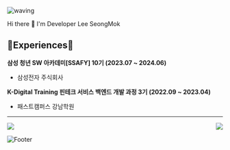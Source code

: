 ![waving](https://capsule-render.vercel.app/api?type=waving&height=300&text=SeongMok%20Lee&fontColor=FFFFFF&animation=twinkling&fontAlign=50&fontAlignY=40&color=0:BCE3FD,100:C091F6&section=header)
</br>

Hi there 👋 I'm Developer Lee SeongMok  </br>


<div align = left>

<!--
## 💻Tech Skills💻
## Language
  <img src="https://img.shields.io/badge/java-007396?style=for-the-badge&logo=java&logoColor=white">
  <img src="https://img.shields.io/badge/Python-3776AB?style=for-the-badge&logo=Python&logoColor=white">
  <img src="https://img.shields.io/badge/TypeScript-3178C6?style=for-the-badge&logo=TypeScript&logoColor=white">

## Framework
  <img src="https://img.shields.io/badge/Spring Boot-6DB33F?style=for-the-badge&logo=Spring Boot&logoColor=white">
  <img src="https://img.shields.io/badge/Spring-6DB33F?style=for-the-badge&logo=Spring&logoColor=white">
  <img src="https://img.shields.io/badge/Django-092E20?style=for-the-badge&logo=Django&logoColor=white">
  <img src="https://img.shields.io/badge/Spring Data JPA-6DB33F?style=for-the-badge&logo=Spring Data JPA&logoColor=white"> 
  <img src="https://img.shields.io/badge/MyBatis-D14836?style=for-the-badge&logo=MyBatis&logoColor=white">
  </br>
  <img src="https://img.shields.io/badge/Git-F05032?style=for-the-badge&logo=Git&logoColor=white">
  <img src="https://img.shields.io/badge/Thymeleaf-005F0F?style=for-the-badge&logo=Thymeleaf&logoColor=white">  
  <img src="https://img.shields.io/badge/MySQL-4479A1?style=for-the-badge&logo=MySQL&logoColor=white">
  <img src="https://img.shields.io/badge/Linux-FCC624?style=for-the-badge&logo=Linux&logoColor=white">
  <img src="https://img.shields.io/badge/Amazon AWS-232F3E?style=for-the-badge&logo=Amazon AWS&logoColor=white">
  <img src="https://img.shields.io/badge/Amazon EC2-FF9900?style=for-the-badge&logo=Amazon EC2&logoColor=white">
  
  <img src="https://img.shields.io/badge/SQlite-003B57?style=for-the-badge&logo=SQlite&logoColor=white">

  
  <img src="https://img.shields.io/badge/Next.js-000000?style=for-the-badge&logo=Next.js&logoColor=white">
  <img src="https://img.shields.io/badge/SQlite-003B57?style=for-the-badge&logo=SQlite&logoColor=white">
 -->

## 🌱Experiences🌱

**삼성 청년 SW 아카데미[SSAFY] 10기 (2023.07 ~ 2024.06)**
- 삼성전자 주식회사
<!--
**Bachelor Degree (Mar 2018 - Aug 2023)**
- School of Computer science, Chungbuk National University</br>
-->  
**K-Digital Training 핀테크 서비스 백엔드 개발 과정 3기  (2022.09 ~ 2023.04)**
- 패스트캠퍼스 강남학원

<!--
**Undergraduate Researcher (Apr 2021 - Jun 2022)**
- Intelligent Software Lab at Chungbuk National University's School of Computer Science
-->

---

<img align='center' src="https://github-readme-stats.vercel.app/api?username=CocoIsCat">
<img align='right' src="http://mazassumnida.wtf/api/v2/generate_badge?boj=demy176">
</div>

<!--
**CocoIsCat/CocoIsCat** is a ✨ _special_ ✨ repository because its `README.md` (this file) appears on your GitHub profile.
Here are some ideas to get you started:

- 🔭 I’m currently working on ...
- 🌱 I’m currently learning ...
- 👯 I’m looking to collaborate on ...
- 🤔 I’m looking for help with ...
- 💬 Ask me about ...
- 📫 How to reach me: ...
- 😄 Pronouns: ...
- ⚡ Fun fact: ...
-->


![Footer](https://capsule-render.vercel.app/api?type=waving&color=0:C091F6,100:BCE3FD&text=%20%20&fontAlign=30&height=250&section=footer)
